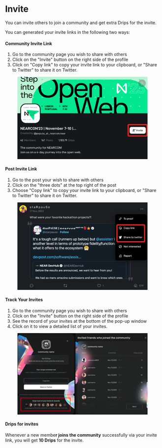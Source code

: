 # Invite

You can invite others to join a community and get extra Drips for the invite.

You can generated your invite links in the following two ways:

#### Community Invite Link

1. Go to the community page you wish to share with others
2. Click on the "Invite" button on the right side of the profile
3. Click on "Copy link" to copy your invite link to your clipboard, or "Share to Twitter" to share it on Twitter.

<figure><img src="../.gitbook/assets/image (43).png" alt=""><figcaption></figcaption></figure>

#### Post Invite Link

1. Go to the post your wish to share with others
2. Click on the "three dots" at the top right of the post
3. Choose "Copy link" to copy your invite link to your clipboard, or "Share to Twitter" to share it on Twitter.

<figure><img src="../.gitbook/assets/image (45).png" alt=""><figcaption></figcaption></figure>

#### Track Your Invites

1. Go to the community page you wish to share with others
2. Click on the "Invite" button on the right side of the profile
3. See the record of your invites at the bottom of the pop-up window
4. Click on it to view a detailed list of your invites.

<figure><img src="../.gitbook/assets/image (44).png" alt=""><figcaption></figcaption></figure>

#### Drips for invites

Whenever a new membe**r joins the community** successfully via your invite link, you will get **10 Drips** for the invite.
